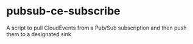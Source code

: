 # pubsub-ce-subscribe

A script to pull CloudEvents from a Pub/Sub subscription and then push them to a designated sink